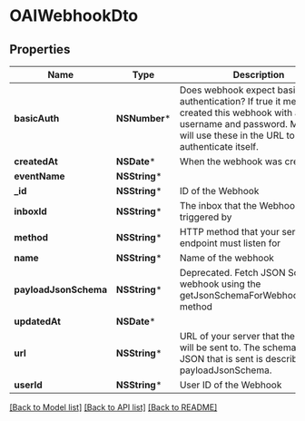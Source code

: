 # OAIWebhookDto

## Properties
Name | Type | Description | Notes
------------ | ------------- | ------------- | -------------
**basicAuth** | **NSNumber*** | Does webhook expect basic authentication? If true it means you created this webhook with a username and password. MailSlurp will use these in the URL to authenticate itself. | [optional] 
**createdAt** | **NSDate*** | When the webhook was created | [optional] 
**eventName** | **NSString*** |  | [optional] 
**_id** | **NSString*** | ID of the Webhook | [optional] 
**inboxId** | **NSString*** | The inbox that the Webhook will be triggered by | [optional] 
**method** | **NSString*** | HTTP method that your server endpoint must listen for | [optional] 
**name** | **NSString*** | Name of the webhook | [optional] 
**payloadJsonSchema** | **NSString*** | Deprecated. Fetch JSON Schema for webhook using the getJsonSchemaForWebhookPayload method | [optional] 
**updatedAt** | **NSDate*** |  | 
**url** | **NSString*** | URL of your server that the webhook will be sent to. The schema of the JSON that is sent is described by the payloadJsonSchema. | [optional] 
**userId** | **NSString*** | User ID of the Webhook | [optional] 

[[Back to Model list]](../README#documentation-for-models) [[Back to API list]](../README#documentation-for-api-endpoints) [[Back to README]](../README)



